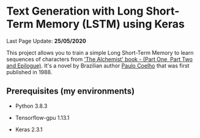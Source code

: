 # Text Generation with Long Short-Term Memory (LSTM) using Keras

Last Page Update: **25/05/2020**


 This project allows you to train a simple Long Short-Term Memory to learn sequences of characters from ['The Alchemist' book -  (Part One, Part Two and Epilogue)](https://en.wikipedia.org/wiki/The_Alchemist_(novel)). It's a novel by Brazilian author [Paulo Coelho](https://en.wikipedia.org/wiki/Paulo_Coelho) that was first published in 1988. 
 
 
 ## Prerequisites (my environments)
 
 * Python 3.8.3 
 
 * Tensorflow-gpu 1.13.1
 
 * Keras 2.3.1 
